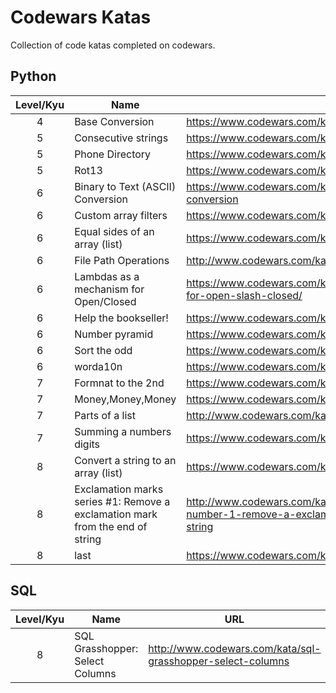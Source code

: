 # Codewars Katas
Collection of code katas completed on codewars.

## Python

Level/Kyu | Name | URL
:--------:|------|----
4 | Base Conversion | https://www.codewars.com/kata/base-conversion
5 | Consecutive strings | https://www.codewars.com/kata/consecutive-strings
5 | Phone Directory | https://www.codewars.com/kata/phone-directory/
5 | Rot13 | https://www.codewars.com/kata/530e15517bc88ac656000716
6 | Binary to Text (ASCII) Conversion | https://www.codewars.com/kata/binary-to-text-ascii-conversion
6 | Custom array filters | https://www.codewars.com/kata/custom-array-filters
6 | Equal sides of an array (list) | https://www.codewars.com/kata/5679aa472b8f57fb8c000047
6 | File Path Operations | http://www.codewars.com/kata/file-path-operations
6 | Lambdas as a mechanism for Open/Closed | https://www.codewars.com/kata/lambdas-as-a-mechanism-for-open-slash-closed/
6 | Help the bookseller! | https://www.codewars.com/kata/help-the-bookseller
6 | Number pyramid | https://www.codewars.com/kata/5575ff8c4d9c98bc96000042
6 | Sort the odd | https://www.codewars.com/kata/sort-the-odd
6 | worda10n | https://www.codewars.com/kata/word-a10n-abbreviation
7 | Formnat to the 2nd | https://www.codewars.com/kata/format-to-the-2nd/
7 | Money,Money,Money | https://www.codewars.com/kata/563f037412e5ada593000114/
7 | Parts of a list | http://www.codewars.com/kata/parts-of-a-list
7 | Summing a numbers digits | https://www.codewars.com/kata/summing-a-numbers-digits
8 | Convert a string to an array (list) | https://www.codewars.com/kata/convert-a-string-to-an-array/
8 | Exclamation marks series #1: Remove a exclamation mark from the end of string | http://www.codewars.com/kata/exclamation-marks-series-number-1-remove-a-exclamation-mark-from-the-end-of-string
8 | last | https://www.codewars.com/kata/last/


## SQL

Level/Kyu | Name | URL
:--------:|------|----
8 | SQL Grasshopper: Select Columns | http://www.codewars.com/kata/sql-grasshopper-select-columns
